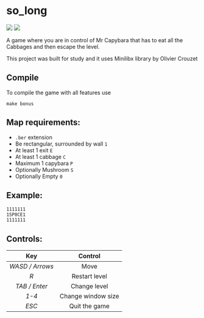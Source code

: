 # so_long

![](https://img.shields.io/badge/Language-C-blue)
![](https://img.shields.io/badge/School-42-black)

A game where you are in control of Mr Capybara that has to eat all the Cabbages and then escape the level.

This project was built for study and it uses Minilibx library by Olivier Crouzet

## Compile

To compile the game with all features use
```
make bonus
```

## Map requirements:

* `.ber` extension
* Be rectangular, surrounded by wall `1`
* At least 1 exit `E`
* At least 1 cabbage `C`
* Maximum 1 capybara `P`
* Optionally Mushroom `S`
* Optionally Empty `0`

## Example:
```
1111111
1SP0CE1
1111111
```
## Controls:

| Key             | Control             |
|:---------------:|:-------------------:|
| *WASD / Arrows* | Move                |
| *R*             | Restart level       |
| *TAB / Enter*   | Change level        |
| *1-4*           | Change window size  |
| *ESC*           | Quit the game       |



